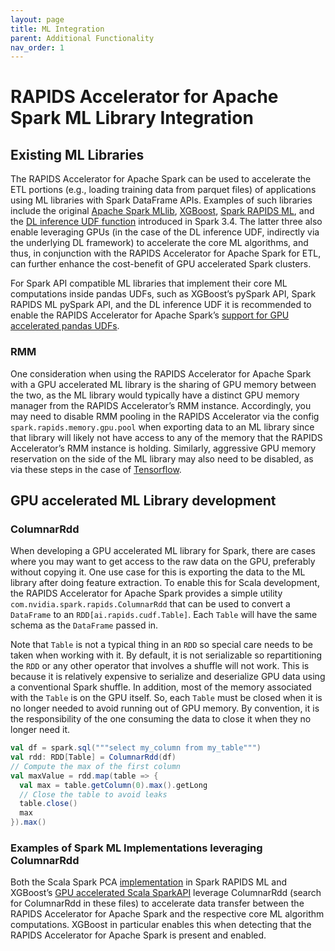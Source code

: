 ```yaml
---
layout: page
title: ML Integration
parent: Additional Functionality
nav_order: 1
---
```

# RAPIDS Accelerator for Apache Spark ML Library Integration

## Existing ML Libraries

The RAPIDS Accelerator for Apache Spark can be used to accelerate the ETL portions (e.g., loading
training data from parquet files) of applications using ML libraries with Spark DataFrame APIs.
Examples of such libraries include the original [Apache Spark
MLlib](https://spark.apache.org/mllib/), [XGBoost](https://xgboost.readthedocs.io/en/stable/),
[Spark RAPIDS ML](https://nvidia.github.io/spark-rapids-ml/), and the [DL inference UDF
function](https://spark.apache.org/docs/latest/api/python/reference/api/pyspark.ml.functions.predict_batch_udf.html)
introduced in Spark 3.4.  The latter three also enable leveraging GPUs (in the case of the DL
inference UDF, indirectly via the underlying DL framework) to accelerate the core ML algorithms, and
thus, in conjunction with the RAPIDS Accelerator for Apache Spark for ETL, can further enhance the
cost-benefit of GPU accelerated Spark clusters.

For Spark API compatible ML libraries that implement their core ML computations inside pandas UDFs,
such as XGBoost’s pySpark API, Spark RAPIDS ML pySpark API, and the DL inference UDF it is
recommended to enable the RAPIDS Accelerator for Apache Spark’s [support for GPU accelerated pandas
UDFs](https://nvidia.github.io/spark-rapids/docs/additional-functionality/rapids-udfs.html#gpu-support-for-pandas-udf).

### RMM

One consideration when using the RAPIDS Accelerator for Apache Spark with a GPU accelerated ML
library is the sharing of GPU memory between the two, as the ML library would typically have a
distinct GPU memory manager from the RAPIDS Accelerator’s RMM instance.  Accordingly, you may need
to disable RMM pooling in the RAPIDS Accelerator via the config `spark.rapids.memory.gpu.pool` when
exporting data to an ML library since that library will likely not have access to any of the memory
that the RAPIDS Accelerator’s RMM instance is holding.  Similarly, aggressive GPU memory reservation
on the side of the ML library may also need to be disabled, as via these steps in the case of
[Tensorflow](https://www.tensorflow.org/guide/gpu#limiting_gpu_memory_growth).

## GPU accelerated ML Library development

### ColumnarRdd

When developing a GPU accelerated ML library for Spark, there are cases where you may want to get
access to the raw data on the GPU, preferably without copying it. One use case for this is exporting
the data to the ML library after doing feature extraction. To enable this for Scala development, the
RAPIDS Accelerator for Apache Spark provides a simple utility `com.nvidia.spark.rapids.ColumnarRdd`
that can be used to convert a `DataFrame` to an `RDD[ai.rapids.cudf.Table]`. Each `Table` will have
the same schema as the `DataFrame` passed in.

Note that `Table` is not a typical thing in an `RDD` so special care needs to be taken when working
with it.  By default, it is not serializable so repartitioning the `RDD` or any other operator that
involves a shuffle will not work. This is because it is relatively expensive to serialize and
deserialize GPU data using a conventional Spark shuffle. In addition, most of the memory associated
with the `Table` is on the GPU itself. So, each `Table` must be closed when it is no longer needed
to avoid running out of GPU memory. By convention, it is the responsibility of the one consuming the
data to close it when they no longer need it.

```scala
val df = spark.sql("""select my_column from my_table""")
val rdd: RDD[Table] = ColumnarRdd(df)
// Compute the max of the first column
val maxValue = rdd.map(table => {
  val max = table.getColumn(0).max().getLong
  // Close the table to avoid leaks
  table.close()
  max
}).max()
```

### Examples of Spark ML Implementations leveraging ColumnarRdd

Both the Scala Spark PCA
[implementation](https://github.com/NVIDIA/spark-rapids-ml/blob/ab575bc46e55f38ee52906b3c3b55b75f2418459/jvm/src/main/scala/org/apache/spark/ml/linalg/distributed/RapidsRowMatrix.scala)
in Spark RAPIDS ML and XGBoost’s [GPU accelerated Scala
SparkAPI](https://github.com/dmlc/xgboost/blob/f1e9bbcee52159d4bd5f7d25ef539777ceac147c/jvm-packages/xgboost4j-spark-gpu/src/main/scala/ml/dmlc/xgboost4j/scala/rapids/spark/GpuPreXGBoost.scala)
leverage ColumnarRdd (search for ColumnarRdd in these files) to accelerate data transfer between the
RAPIDS Accelerator for Apache Spark and the respective core ML algorithm computations.  XGBoost in
particular enables this when detecting that the RAPIDS Accelerator for Apache Spark is present and
enabled.

